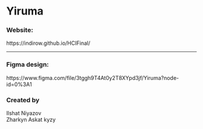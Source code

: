# Yiruma

<h3>Website:</h3>
https://indirow.github.io/HCIFinal/

<hr>

<h3>Figma design:</h3>
https://www.figma.com/file/3tggh9T4At0y2T8XYpd3jf/Yiruma?node-id=0%3A1

<h3>Created by</h3>

Ilshat Niyazov<br>
Zharkyn Askat kyzy
